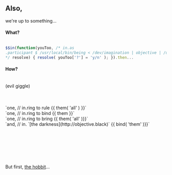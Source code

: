 ## Also, 

we're up to something...

#### What?

```javascript

$$in(function(youToo, /* in.as
.participant $ /usr/local/bin/being < /dev/imagination | objective | /usr/sbin/culture
*/ resolve) { resolve( youToo['?'] = 'y/n' ); }).then...

```

#### How?
<br>
(evil giggle)<br>
<br>
<br>
<br>
`one, // in.ring to rule {{ them( 'all' ) }}`<br>
`one, // in.ring to bind {{ them }}`<br>
`one, // in.ring to bring {{ them( 'all' )}}`<br>
`and, // in. `[the darkness](http://objective.black)` {{ bind( 'them' )}}`<br>
<br>
<br>
<br>
<br>
<br>
<br>

But first, [the hobbit](http://www.the-hobbit.gov)...

